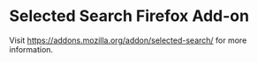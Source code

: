 # Selected Search Firefox Add-on
Visit https://addons.mozilla.org/addon/selected-search/ for more information.